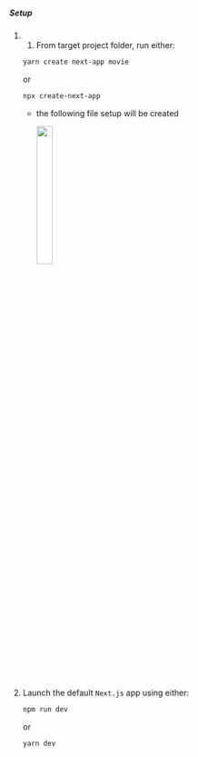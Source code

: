 ##### Setup

1) 1) From target project folder, run either:

    ~~~ bash
    yarn create next-app movie
    ~~~

    or

    ~~~ bash
    npx create-next-app
    ~~~


   - the following file setup will be  created

        <img src = "orig_setup.png" width = "25%" >


2) Launch the default  `Next.js` app using  either:
   
   ~~~ bash
   npm run dev
   ~~~

    or 

    ~~~ bash
    yarn dev
    ~~~